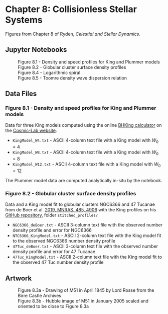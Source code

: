 # Chapter 8: Collisionless Stellar Systems

Figures from Chapter 8 of Ryden, *Celestial and Stellar Dynamics*.

## Jupyter Notebooks

<dl>
    <dd>Figure 8.1 - Density and speed profiles for King and Plummer models
    <dd>Figure 8.2 - Globular cluster surface density profiles
    <dd>Figure 8.4 - Logarithmic spiral
    <dd>Figure 8.5 - Toomre density wave dispersion relation
</dl>

## Data Files

### Figure 8.1 - Density and speed profiles for King and Plummer models

Data for three King models computed using the online [BHKing calculator](http://www.cosmic-lab.eu/bhking/) on the [Cosmic-Lab website](http://www.cosmic-lab.eu/Cosmic-Lab/Home.html).
 * `KingModel_W4.txt` - ASCII 4-column text file with a King model with $W_0=4$
 * `KingModel_W8.txt` - ASCII 4-column text file with a King model with $W_0=8$
 * `KingModel_W12.txt` - ASCII 4-column text file with a King model with $W_0=12$

The Plummer model data are computed analytically in-situ by the notebook.

### Figure 8.2 - Globular cluster surface density profiles

Data and a King model fit to globular clusters NGC6366 and 47 Tucanae from de Boer et al. [2019, MNRAS, 485, 4906](https://ui.adsabs.harvard.edu/abs/2019MNRAS.485.4906D) with
the King profiles on his [GitHub repository](https://github.com/tdboer/GC_profiles), folder `stitched_profiles/`
 * `NGC6366_deBoer.txt` - ASCII 3-column text file with the observed number density profile and error for NGC6366
 * `NTC6366_KingModel.txt` - ASCII 2-column text file with the King model fit to the observed NGC6366 number density profile
 * `47Tuc_deBoer.txt` - ASCII 3-column text file with the observed number density profile and error for 47 Tucanae
 * `47Tuc_KingModel.txt` - ASCII 2-column text file with the King model fit to the observed 47 Tuc number density profile

## Artwork

<dl>
    <dd>Figure 8.3a - Drawing of M51 in April 1845 by Lord Rosse from the Birre Castle Archives
    <dd>Figure 8.3b - Hubble image of M51 in January 2005 scaled and oriented to be close to Figure 8.3a 
</dl>

